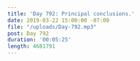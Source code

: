 ```yaml
---
title: 'Day 792: Principal conclusions.'
date: 2019-03-22 15:00:00 -07:00
file: "/uploads/Day-792.mp3"
post: Day 792
duration: '00:05:25'
length: 4681791
---
```


